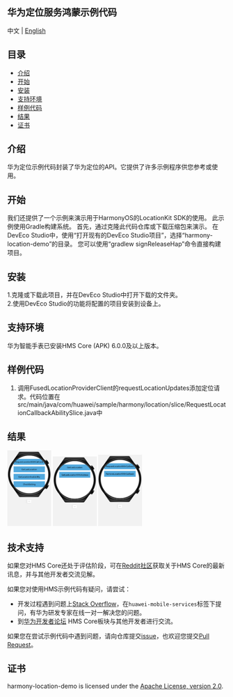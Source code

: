 ##  华为定位服务鸿蒙示例代码

中文 | [English](README.md)

## 目录

 * [介绍](#介绍)
 * [开始](#开始)
 * [安装](#安装)
 * [支持环境](#支持环境)
 * [样例代码](#样例代码)
 * [结果](#结果)
 * [证书](#证书)


## 介绍
华为定位示例代码封装了华为定位的API。它提供了许多示例程序供您参考或使用。

## 开始
我们还提供了一个示例来演示用于HarmonyOS的LocationKit SDK的使用。
此示例使用Gradle构建系统。
首先，通过克隆此代码仓库或下载压缩包来演示。
在DevEco Studio中，使用“打开现有的DevEco Studio项目”，选择“harmony-location-demo”的目录。
您可以使用“gradlew signReleaseHap”命令直接构建项目。

## 安装

1.克隆或下载此项目，并在DevEco Studio中打开下载的文件夹。  
2.使用DevEco Studio的功能将配置的项目安装到设备上。

## 支持环境
华为智能手表已安装HMS Core (APK) 6.0.0及以上版本。

## 样例代码
1. 调用FusedLocationProviderClient的requestLocationUpdates添加定位请求。代码位置在src/main/java/com/huawei/sample/harmony/location/slice/RequestLocationCallbackAbilitySlice.java中

## 结果
<img src="images/home.png" width = 20% height = 20%>
<img src="images/get_last_location.png" width = 20% height = 20%>
<img src="images/request_location.png" width = 20% height = 20%>

## 技术支持

如果您对HMS Core还处于评估阶段，可在[Reddit社区](https://www.reddit.com/r/HuaweiDevelopers/)获取关于HMS Core的最新讯息，并与其他开发者交流见解。

如果您对使用HMS示例代码有疑问，请尝试：

- 开发过程遇到问题上[Stack Overflow](https://stackoverflow.com/questions/tagged/huawei-mobile-services?tab=Votes)，在`huawei-mobile-services`标签下提问，有华为研发专家在线一对一解决您的问题。
- 到[华为开发者论坛](https://developer.huawei.com/consumer/cn/forum/blockdisplay?fid=18) HMS Core板块与其他开发者进行交流。

如果您在尝试示例代码中遇到问题，请向仓库提交[issue](https://github.com/HMS-Core/hms-location-demo-harmonyos/issues)，也欢迎您提交[Pull Request](https://github.com/HMS-Core/hms-location-demo-harmonyos/pulls)。

## 证书

harmony-location-demo is licensed under the [Apache License, version 2.0](http://www.apache.org/licenses/LICENSE-2.0).


